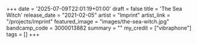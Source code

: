 +++
date = '2025-07-09T22:01:19+01:00'
draft = false
title = 'The Sea Witch'
release_date = "2021-02-05"
artist = "Imprint"
artist_link = "/projects/imprint"
featured_image = "images/the-sea-witch.jpg"
bandcamp_code = 3000013882
summary = ""
my_credit = ["vibraphone"]
tags = []
+++
